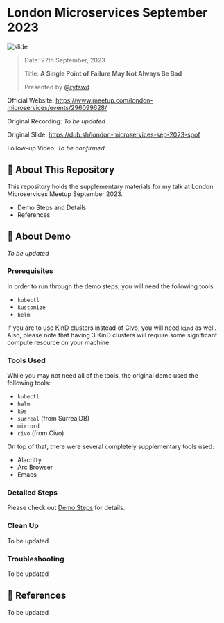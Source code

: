 # London Microservices September 2023

![slide](https://github.com/rytswd/london-microservices-2023/assets/23435099/ead4626c-bab1-425a-8132-95e8be414dc5)

> Date: 27th September, 2023
>
> Title: **A Single Point of Failure May Not Always Be Bad**
>
> Presented by [@rytswd](https://github.com/rytswd)

Official Website: https://www.meetup.com/london-microservices/events/296099628/

Original Recording: _To be updated_

Original Slide: https://dub.sh/london-microservices-sep-2023-spof

Follow-up Video: _To be confirmed_

## 🌄 About This Repository

This repository holds the supplementary materials for my talk at London
Microservices Meetup September 2023.

- Demo Steps and Details
- References

## 🛝 About Demo

_To be updated_

### Prerequisites

In order to run through the demo steps, you will need the following tools:

- `kubectl`
- `kustomize`
- `helm`

If you are to use KinD clusters instead of Civo, you will need `kind` as well.
Also, please note that having 3 KinD clusters will require some significant
compute resource on your machine.

### Tools Used

While you may not need all of the tools, the original demo used the following
tools:

- `kubectl`
- `helm`
- `k9s`
- `surreal` (from SurrealDB)
- `mirrord`
- `civo` (from Civo)

On top of that, there were several completely supplementary tools used:

- Alacritty
- Arc Browser
- Emacs

### Detailed Steps

Please check out [Demo Steps](demo.org) for details.

### Clean Up

To be updated

### Troubleshooting

To be updated

## 🔎 References

To be updated

